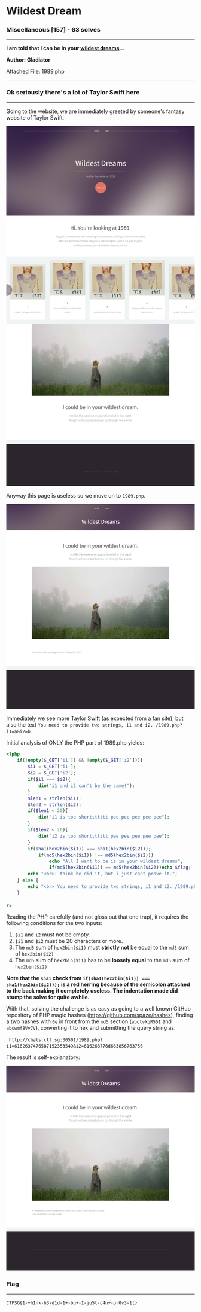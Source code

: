 # Wildest Dream

### Miscellaneous [157] - 63 solves

______

**I am told that I can be in your [wildest dreams](http://chals.ctf.sg:30501/)...**

**Author: Gladiator**

Attached File: 1989.php

________

### Ok seriously there's a lot of Taylor Swift here

______

Going to the website, we are immediately greeted by someone's fantasy website of Taylor Swift.

![MAINPAGE](MAINPAGE.png)



Anyway this page is useless so we move on to `1989.php`.

![1989INITIAL](1989INITIAL.png)



Immediately we see more Taylor Swift (as expected from a fan site), but also the text `You need to provide two strings, i1 and i2. /1989.php?i1=a&i2=b`

Initial analysis of ONLY the PHP part of 1989.php yields:

```php
<?php
	if(!empty($_GET['i1']) && !empty($_GET['i2'])){
		$i1 = $_GET['i1'];
		$i2 = $_GET['i2'];
		if($i1 === $i2){
			die("i1 and i2 can't be the same!");
		}
		$len1 = strlen($i1);
		$len2 = strlen($i2);
		if($len1 < 20){
			die("i1 is too shorttttttt pee pee pee pee pee");
		}
		if($len2 < 20){
			die("i2 is too shorttttttt pee pee pee pee pee");
		}
		if(sha1(hex2bin($i1)) === sha1(hex2bin($i2)));
			if(md5(hex2bin($i1)) !== md5(hex2bin($i2)))
				echo "All I want to be is in your wildest dreams";
				if(md5(hex2bin($i1)) == md5(hex2bin($i2)))echo $flag;
		echo "<br>I think he did it, but i just cant prove it.";
	} else {
		echo "<br> You need to provide two strings, i1 and i2. /1989.php?i1=a&i2=b";
	}
															
?>
```

Reading the PHP carefully (and not gloss out that one trap), it requires the following conditions for the two inputs:

1.  `$i1` and `i2` must not be empty.
2. `$i1` and `$i2` must be 20 characters or more.
3. The `md5` sum of `hex2bin($i1)` must **strictly not** be equal to the `md5` sum of `hex2bin($i2)`
4. The `md5` sum of `hex2bin($i1)` has to be **loosely equal** to the `md5` sum of `hex2bin($i2)`

**Note that the `sha1` check from `if(sha1(hex2bin($i1)) === sha1(hex2bin($i2)));` is a red herring because of the semicolon attached to the back making it completely useless. The indentation made did stump the solve for quite awhile.** 

With that, solving the challenge is as easy as going to a well known GitHub repository of PHP magic hashes (https://github.com/spaze/hashes), finding a two hashes with `0e` in front from the `md5` section (`abctvXqR55I` and `abcwmf8Vv7V`), converting it to hex and submitting the query string as:

` http://chals.ctf.sg:30501/1989.php?i1=6162637476587152353549&i2=616263776d663856763756`

The result is self-explanatory:

![1989FLAG](1989FLAG.png)



### Flag

_____

```
CTFSG{1-+h1nk-h3-d1d-1+-bu+-I-ju5t-c4n+-pr0v3-1t}
```

